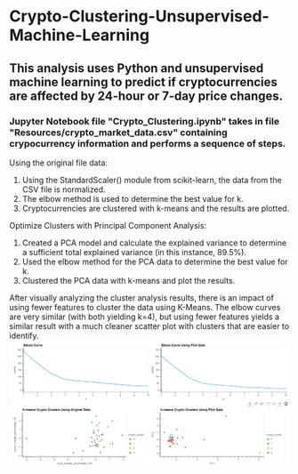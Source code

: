 # Crypto-Clustering-Unsupervised-Machine-Learning
## This analysis uses Python and unsupervised machine learning to predict if cryptocurrencies are affected by 24-hour or 7-day price changes.
### Jupyter Notebook file "Crypto_Clustering.ipynb" takes in file "Resources/crypto_market_data.csv" containing crypocurrency information and performs a sequence of steps.
Using the original file data:
1. Using the StandardScaler() module from scikit-learn, the data from the CSV file is normalized.
2. The elbow method is used to determine the best value for k.
3. Cryptocurrencies are clustered with k-means and the results are plotted.  

Optimize Clusters with Principal Component Analysis:
1. Created a PCA model and calculate the explained variance to determine a sufficient total explained variance (in this instance, 89.5%).
2. Used the elbow method for the PCA data to determine the best value for k.
3. Clustered the PCA data with k-means and plot the results.

After visually analyzing the cluster analysis results, there is an impact of using fewer features to cluster the data using K-Means. The elbow curves are very similar (with both yielding k=4), but using fewer features yields a similar result with a much cleaner scatter plot with clusters that are easier to identify.
![comparison_charts.jpg](/Resources/comparison_charts.jpg "Comparison of both clustering methods")